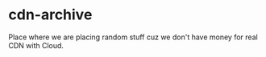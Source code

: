 # cdn-archive
Place where we are placing random stuff cuz we don't have money for real CDN with Cloud.
